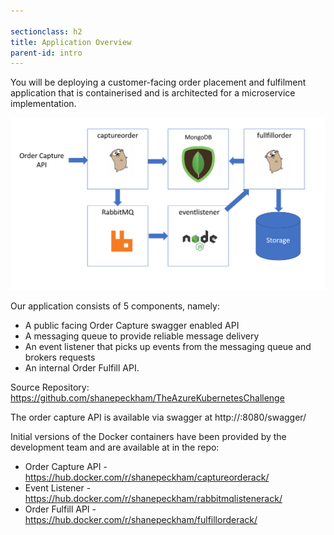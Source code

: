 ```yaml
---

sectionclass: h2
title: Application Overview
parent-id: intro
---
```



You will be deploying a customer-facing order placement and fulfilment application that is containerised and is architected for a microservice implementation.

![](media/302a7509f056cd57093c7a3de32dbb04.png)

Our application consists of 5 components, namely: 
* A public facing Order Capture swagger enabled API
* A messaging queue to provide reliable message delivery
* An event listener that picks up events from the messaging queue and brokers requests
* An internal Order Fulfill API.

Source Repository: https://github.com/shanepeckham/TheAzureKubernetesChallenge

The order capture API is available via swagger at http://<PublicEndpoint>:8080/swagger/

Initial versions of the Docker containers have been provided by the development team and are available at in the repo: 

* Order Capture API - https://hub.docker.com/r/shanepeckham/captureorderack/
* Event Listener - https://hub.docker.com/r/shanepeckham/rabbitmqlistenerack/
* Order Fulfill API - https://hub.docker.com/r/shanepeckham/fulfillorderack/
